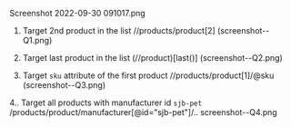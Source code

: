 Screenshot 2022-09-30 091017.png

1. Target 2nd product in the list
//products/product[2]
(screenshot--Q1.png)

2. Target last product in the list
(//product)[last()]
(screenshot--Q2.png)

3. Target `sku` attribute of the first product
//products/product[1]/@sku
(screenshot--Q3.png)

4.. Target all products with manufacturer id `sjb-pet`
/products/product/manufacturer[@id="sjb-pet"]/..
screenshot--Q4.png